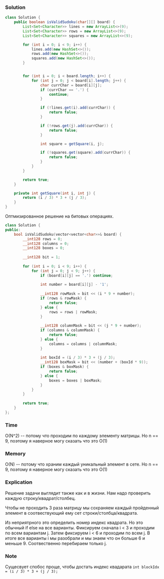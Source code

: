 ### Solution
```java
class Solution {
    public boolean isValidSudoku(char[][] board) {
        List<Set<Character>> lines = new ArrayList<>(9);
        List<Set<Character>> rows = new ArrayList<>(9);
        List<Set<Character>> squares = new ArrayList<>(9);

        for (int i = 0; i < 9; i++) {
            lines.add(new HashSet<>());
            rows.add(new HashSet<>());
            squares.add(new HashSet<>());
        }


        for (int i = 0; i < board.length; i++) {
            for (int j = 0; j < board[i].length; j++) {
                char currChar = board[i][j];
                if (currChar == '.') {
                    continue;
                }

                if (!lines.get(i).add(currChar)) {
                    return false;
                }

                if (!rows.get(j).add(currChar)) {
                    return false;
                }

                int square = getSquare(i, j);

                if (!squares.get(square).add(currChar)) {
                    return false;
                }
            }
        }

        return true;
    }

    private int getSquare(int i, int j) {
        return (i / 3) * 3 + (j / 3);
    }
}
```
Оптмизированное решение на битовых операциях.
```c++
class Solution {
public:
    bool isValidSudoku(vector<vector<char>>& board) {
        __int128 rows = 0;
        __int128 columns = 0;
        __int128 boxes = 0;
 
        __int128 bit = 1;
 
        for (int i = 0; i < 9; i++) {
            for (int j = 0; j < 9; j++) {
                if (board[i][j] == '.') continue;
 
                int number = board[i][j] - '1';
 
                __int128 rowMask = bit << (i * 9 + number);
                if (rows & rowMask) {
                    return false;
                } else {
                    rows = rows | rowMask;
                }
 
                __int128 columnMask = bit << (j * 9 + number);
                if (columns & columnMask) {
                    return false;
                } else {
                    columns = columns | columnMask;
                }
 
                int boxId = (i / 3) * 3 + (j / 3);
                __int128 boxMask = bit << (number + (boxId * 9));
                if (boxes & boxMask) {
                    return false;
                } else {
                    boxes = boxes | boxMask;
                }
            }
        }
 
        return true;
    }
};
```

### Time
O(N^2) -- потому что проходим по каждому элементу матрицы. Но n == 9, поэтому я наверное могу сказать
что это O(1)
### Memory
O(N) -- потому что храним каждый уникальный элемент в сете. Но n == 9, поэтому я наверное могу сказать
что это O(1)
### Explication
Решение задачи выглядит также как и в жизни. Нам надо проверить каждую строку/квадрат/столбец.

Чтобы не проходить 3 раза матрицу мы сохраняем каждый пройденный элемент в соотвествующий ему сет строки/столбца/квадрата.

Из неприятрного это определить номер индекс квадрата. Но это обычный if else на все варианты. 
Фиксируем сначала i < 3 и проходим по всем вариантам j. Затем фиксируем i < 6 и проходим по всем j.
В итоге все варианты i мы разобрали и мы знаем что он больше 6 и меньше 9. Соотвественно перебираем только j.
### Note
Сущесвует спобос проще, чтобы достать индекс квадарата
``int blockIdx = (i / 3) * 3 + (j / 3);``
